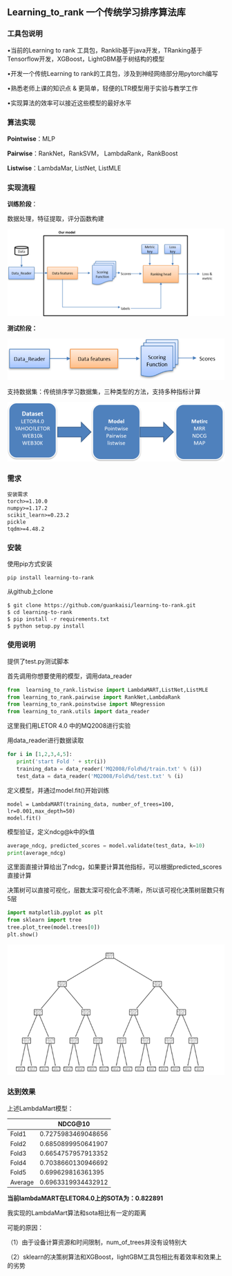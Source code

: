## Learning_to_rank 一个传统学习排序算法库

### 工具包说明

•当前的Learning to rank 工具包，Ranklib基于java开发，TRanking基于Tensorflow开发，XGBoost，LightGBM基于树结构的模型 

•开发一个传统Learning to rank的工具包，涉及到神经网络部分用pytorch编写

•熟悉老师上课的知识点 & 更简单，轻便的LTR模型用于实验与教学工作

•实现算法的效率可以接近这些模型的最好水平



### 算法实现

**Pointwise**：MLP

**Pairwise**：RankNet，RankSVM， LambdaRank，RankBoost

**Listwise**：LambdaMar, ListNet, ListMLE

### 实现流程



**训练阶段**：

数据处理，特征提取，评分函数构建

![3](3.png)



**测试阶段：**

![4](4.png)

支持数据集：传统排序学习数据集，三种类型的方法，支持多种指标计算

![image-20230106103509158](2.png)



### 需求

```
安装需求
torch>=1.10.0
numpy>=1.17.2
scikit_learn>=0.23.2
pickle
tqdm>=4.48.2
```

### 安装

使用pip方式安装

```
pip install learning-to-rank
```

从github上clone

```
$ git clone https://github.com/guankaisi/learning-to-rank.git
$ cd learning-to-rank
$ pip install -r requirements.txt
$ python setup.py install
```

### 使用说明

提供了test.py测试脚本

首先调用你想要使用的模型，调用data_reader

```python
from  learning_to_rank.listwise import LambdaMART,ListNet,ListMLE
from learning_to_rank.pairwise import RankNet,LambdaRank
from learning_to_rank.poinstwise import NRegression
from learning_to_rank.utils import data_reader
```

这里我们用LETOR 4.0 中的MQ2008进行实验

用data_reader进行数据读取

```python
for i in [1,2,3,4,5]:
   print('start Fold ' + str(i))
   training_data = data_reader('MQ2008/Fold%d/train.txt' % (i))
   test_data = data_reader('MQ2008/Fold%d/test.txt' % (i)
```

定义模型，并通过model.fit()开始训练

```
model = LambdaMART(training_data, number_of_trees=100, lr=0.001,max_depth=50)
model.fit()
```

模型验证，定义ndcg@k中的k值

```python
average_ndcg, predicted_scores = model.validate(test_data, k=10)
print(average_ndcg)
```

这里面直接计算给出了ndcg，如果要计算其他指标，可以根据predicted_scores直接计算

决策树可以直接可视化，层数太深可视化会不清晰，所以该可视化决策树层数只有5层

```python
import matplotlib.pyplot as plt
from sklearn import tree
tree.plot_tree(model.trees[0])
plt.show()
```

![1](1.png)

### 达到效果

上述LambdaMart模型：

|         | **NDCG@10**        |
| ------- | ------------------ |
| Fold1   | 0.7275983469048656 |
| Fold2   | 0.6850899950641907 |
| Fold3   | 0.6654757957913352 |
| Fold4   | 0.7038660130946692 |
| Fold5   | 0.699629816361395  |
| Average | 0.6963319934432912 |

**当前lambdaMART在LETOR4.0上的SOTA为：0.822891**

我实现的LambdaMart算法和sota相比有一定的距离

可能的原因：

（1）由于设备计算资源和时间限制，num_of_trees并没有设特别大

（2）sklearn的决策树算法和XGBoost，lightGBM工具包相比有着效率和效果上的劣势
